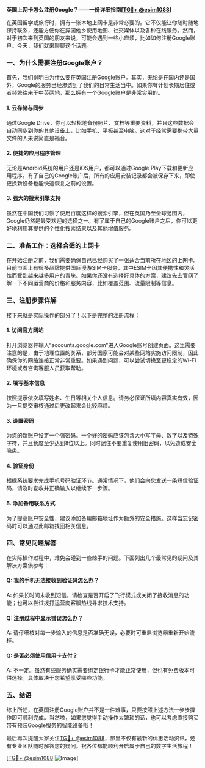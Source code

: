**英国上网卡怎么注册Google？——一份详细指南[[TG💪+ @esim1088](https://t.me/s/esim1088)]**

在英国留学或旅行时，拥有一张本地上网卡是非常必要的。它不仅能让你随时随地保持联系，还能方便你在异国他乡使用地图、社交媒体以及各种在线服务。然而，对于初次来到英国的朋友来说，可能会遇到一些小麻烦，比如如何注册Google账户。今天，我们就来聊聊这个话题。

### 一、为什么需要注册Google账户？

首先，我们得明白为什么要在英国注册Google账户。其实，无论是在国内还是国外，Google的服务已经渗透到了我们的日常生活当中。如果你有计划长期居住或者频繁往来于中英两地，那么拥有一个Google账户是非常实用的。

#### 1. **云存储与同步**
通过Google Drive，你可以轻松地备份照片、文档等重要资料，并且这些数据会自动同步到你的其他设备上，比如手机、平板甚至电脑。这对于经常需要携带大量文件的人来说简直是福音。

#### 2. **便捷的应用程序管理**
无论是Android系统的用户还是iOS用户，都可以通过Google Play下载和更新应用程序。有了自己的Google账户后，所有的应用安装记录都会被保存下来，即使更换新设备也能快速恢复之前的设置。

#### 3. **强大的搜索引擎支持**
虽然在中国我们习惯了使用百度这样的搜索引擎，但在英国乃至全球范围内，Google仍然是最受欢迎的选择之一。有了属于自己的Google账户之后，你可以更好地利用其提供的个性化搜索结果以及其他增值服务。

### 二、准备工作：选择合适的上网卡

在开始注册之前，我们需要确保自己已经购买了一张适合当前所在地区的上网卡。目前市面上有很多品牌提供国际漫游SIM卡服务，其中ESIM卡因其便携性和灵活性而受到越来越多用户的青睐。如果你还没有选择好具体的方案，建议先去官网了解一下不同运营商的价格和服务内容，比如覆盖范围、流量限制等信息。

### 三、注册步骤详解

接下来就是实际操作的部分了！以下是完整的注册流程：

#### 1. 访问官方网站
打开浏览器并输入“accounts.google.com”进入Google账号创建页面。这里需要注意的是，由于地理位置的关系，部分国家可能会对某些网站实施访问限制，因此确保你的网络连接正常非常重要。如果遇到问题，可以尝试切换至更稳定的Wi-Fi环境或者咨询客服人员获取帮助。

#### 2. 填写基本信息
按照提示依次填写姓名、生日等相关个人信息。请务必保证所填内容真实有效，因为一旦提交审核通过后更改起来会比较麻烦。

#### 3. 设置密码
为您的新账户设定一个强密码。一个好的密码应该包含大小写字母、数字以及特殊字符，并且长度至少达到8位以上。同时记住不要重复使用旧密码，以免造成安全隐患。

#### 4. 验证身份
根据系统要求完成手机号码验证环节。通常情况下，他们会向您发送一条短信验证码，请及时查收并正确输入以继续下一步骤。

#### 5. 添加备用联系方式
为了提高账户安全性，建议添加备用邮箱地址作为额外的安全措施。这样当忘记密码时可以通过此邮箱找回相关信息。

### 四、常见问题解答

在实际操作过程中，难免会碰到一些棘手的问题。下面列出几个最常见的疑问及其解决方案供参考：

#### Q: 我的手机无法接收到验证码怎么办？
A: 如果长时间未收到短信，请检查是否开启了飞行模式或关闭了接收消息的功能；也可以尝试拨打运营商客服热线寻求技术支持。

#### Q: 注册过程中显示错误怎么办？
A: 请仔细核对每一步输入的信息是否准确无误，必要时可重启浏览器重新开始流程。

#### Q: 是否必须使用信用卡支付？
A: 不一定。虽然有些服务确实需要绑定银行卡才能正常使用，但也有免费版本可供选择。具体取决于您希望享受哪些功能。

### 五、结语

综上所述，在英国注册Google账户并不是一件难事，只要按照上述方法一步步操作即可顺利完成。当然啦，如果您觉得手动操作太繁琐的话，也可以考虑直接购买带有预装Google服务的智能设备哦！

最后再次提醒大家关注[TG💪+ @esim1088](https://t.me/s/esim1088)，那里不仅有最新的优惠活动资讯，还有专业团队随时解答您的疑问。祝各位都能顺利开启属于自己的数字生活旅程！

[[TG💪+ @esim1088](https://t.me/s/esim1088) ![Image](https://i.postimg.cc/4NQfJmqS/Snipaste-2025-05-13-00-14-12.png)]